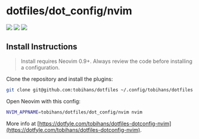 # dotfiles/dot_config/nvim

<a href="https://dotfyle.com/tobihans/dotfiles-dotconfig-nvim"><img src="https://dotfyle.com/tobihans/dotfiles-dotconfig-nvim/badges/plugins?style=for-the-badge" /></a>
<a href="https://dotfyle.com/tobihans/dotfiles-dotconfig-nvim"><img src="https://dotfyle.com/tobihans/dotfiles-dotconfig-nvim/badges/leaderkey?style=for-the-badge" /></a>
<a href="https://dotfyle.com/tobihans/dotfiles-dotconfig-nvim"><img src="https://dotfyle.com/tobihans/dotfiles-dotconfig-nvim/badges/plugin-manager?style=for-the-badge" /></a>

## Install Instructions

> Install requires Neovim 0.9+. Always review the code before installing a configuration.

Clone the repository and install the plugins:

```sh
git clone git@github.com:tobihans/dotfiles ~/.config/tobihans/dotfiles
```

Open Neovim with this config:

```sh
NVIM_APPNAME=tobihans/dotfiles/dot_config/nvim nvim
```

More info at [https://dotfyle.com/tobihans/dotfiles-dotconfig-nvim](https://dotfyle.com/tobihans/dotfiles-dotconfig-nvim).
